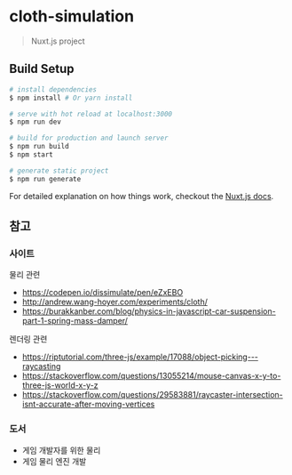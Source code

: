 # cloth-simulation

> Nuxt.js project

## Build Setup

``` bash
# install dependencies
$ npm install # Or yarn install

# serve with hot reload at localhost:3000
$ npm run dev

# build for production and launch server
$ npm run build
$ npm start

# generate static project
$ npm run generate
```

For detailed explanation on how things work, checkout the [Nuxt.js docs](https://github.com/nuxt/nuxt.js).

## 참고
### 사이트
물리 관련
- https://codepen.io/dissimulate/pen/eZxEBO
- http://andrew.wang-hoyer.com/experiments/cloth/
- https://burakkanber.com/blog/physics-in-javascript-car-suspension-part-1-spring-mass-damper/

렌더링 관련
- https://riptutorial.com/three-js/example/17088/object-picking---raycasting
- https://stackoverflow.com/questions/13055214/mouse-canvas-x-y-to-three-js-world-x-y-z
- https://stackoverflow.com/questions/29583881/raycaster-intersection-isnt-accurate-after-moving-vertices

### 도서
- 게임 개발자를 위한 물리
- 게임 물리 엔진 개발

